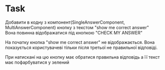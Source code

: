 # Task

Добавити в кодну з компонент(SingleAnswerComponent, MultiAnswerComponent) кнопку з текстом "show me correct answer"
Вона повинна відображатися під кнопкою "CHECK MY ANSWER"

На початку кнопка "show me correct answer" не відображається. Вона показується користувачеві тільки після третьої не правильної відповіді.

При натискані на цю кнопку має обратися правильна відповідь а її текст має пофарбуватися у зелений